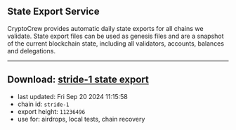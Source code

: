 ## State Export Service
CryptoCrew provides automatic daily state exports for all chains we validate. State export files can be used as genesis files and are a snapshot of the current blockchain state, including all validators, accounts, balances and delegations.

---
**Download: [stride-1 state export](https://dl-eu2.ccvalidators.com/SERVICE/stride/stride-1_export_11236496.json)**
---

- last updated: Fri Sep 20 2024 11:15:58
- chain id: `stride-1`
- export height: `11236496`
- use for: airdrops, local tests, chain recovery

